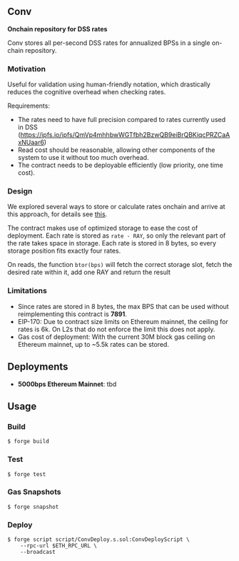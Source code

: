 ## Conv

**Onchain repository for DSS rates**

Conv stores all per-second DSS rates for annualized BPSs in a single on-chain repository.

### Motivation

Useful for validation using human-friendly notation, which drastically reduces the cognitive overhead when checking rates.

Requirements:
- The rates need to have full precision compared to rates currently used in DSS (https://ipfs.io/ipfs/QmVp4mhhbwWGTfbh2BzwQB9eiBrQBKiqcPRZCaAxNUaar6)
- Read cost should be reasonable, allowing other components of the system to use it without too much overhead.
- The contract needs to be deployable efficiently (low priority, one time cost).

### Design

We explored several ways to store or calculate rates onchain and arrive at this approach, for details see [this](https://github.com/dewiz-xyz/conv-research).

The contract makes use of optimized storage to ease the cost of deployment. Each rate is stored as `rate - RAY`, so only the relevant part of the rate takes space in storage. Each rate is stored in 8 bytes, so every storage position fits exactly four rates.

On reads, the function `btor(bps)` will fetch the correct storage slot, fetch the desired rate within it, add one RAY and return the result

### Limitations

- Since rates are stored in 8 bytes, the max BPS that can be used without reimplementing this contract is **7891**.
- EIP-170: Due to contract size limits on Ethereum mainnet, the ceiling for rates is 6k. On L2s that do not enforce the limit this does not apply.
- Gas cost of deployment: With the current 30M block gas ceiling on Ethereum mainnet, up to ~5.5k rates can be stored.

## Deployments

- **5000bps Ethereum Mainnet**: tbd

## Usage

### Build

```shell
$ forge build
```

### Test

```shell
$ forge test
```

### Gas Snapshots

```shell
$ forge snapshot
```

### Deploy

```shell
$ forge script script/ConvDeploy.s.sol:ConvDeployScript \
    --rpc-url $ETH_RPC_URL \
    --broadcast
```